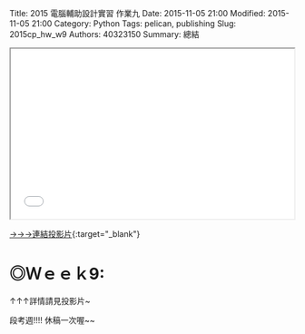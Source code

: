 Title: 2015 電腦輔助設計實習 作業九
Date: 2015-11-05 21:00
Modified: 2015-11-05 21:00
Category: Python
Tags: pelican, publishing
Slug: 2015cp_hw_w9
Authors: 40323150
Summary: 總結

<iframe src="simplest.html" width="500" height="300"></iframe>

[→→→連結投影片](simplest.html){:target="_blank"}

◎Ｗｅｅｋ9:
============

↑↑↑詳情請見投影片~

段考週!!!! 休稿一次喔~~